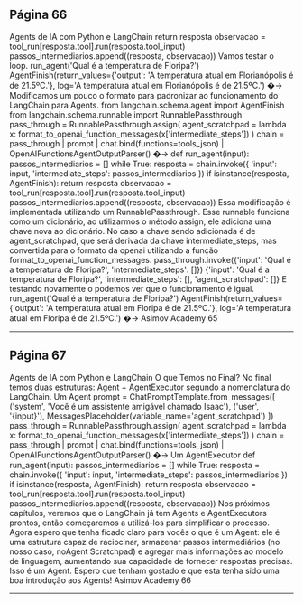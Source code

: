## Página 66

Agents de IA com Python e LangChain
return resposta
observacao = tool_run[resposta.tool].run(resposta.tool_input)
passos_intermediarios.append((resposta, observacao))
Vamos testar o loop.
run_agent('Qual é a temperatura de Floripa?')
AgentFinish(return_values={'output': 'A temperatura atual em Florianópolis é de 21.5ºC.'},
log='A temperatura atual em Florianópolis é de 21.5ºC.')
�→
Modificamos um pouco o formato para padronizar ao funcionamento do LangChain para Agents.
from langchain.schema.agent import AgentFinish
from langchain.schema.runnable import RunnablePassthrough
pass_through = RunnablePassthrough.assign(
agent_scratchpad = lambda x: format_to_openai_function_messages(x['intermediate_steps'])
)
chain = pass_through | prompt | chat.bind(functions=tools_json) |
OpenAIFunctionsAgentOutputParser()
�→
def run_agent(input):
passos_intermediarios = []
while True:
resposta = chain.invoke({
'input': input,
'intermediate_steps': passos_intermediarios
})
if isinstance(resposta, AgentFinish):
return resposta
observacao = tool_run[resposta.tool].run(resposta.tool_input)
passos_intermediarios.append((resposta, observacao))
Essa modificação é implementada utilizando um RunnablePassthrough. Esse runnable funciona como
um dicionário, ao utilizarmos o método assign, ele adiciona uma chave nova ao dicionário. No caso a
chave sendo adicionada é de agent_scratchpad, que será derivada da chave intermediate_steps, mas
convertida para o formato da openai utilizando a função format_to_openai_function_messages.
pass_through.invoke({'input': 'Qual é a temperatura de Floripa?', 'intermediate_steps': []})
{'input': 'Qual é a temperatura de Floripa?',
'intermediate_steps': [],
'agent_scratchpad': []}
E testando novamente o podemos ver que o funcionamento é igual.
run_agent('Qual é a temperatura de Floripa?')
AgentFinish(return_values={'output': 'A temperatura atual em Floripa é de 21.5ºC.'}, log='A
temperatura atual em Floripa é de 21.5ºC.')
�→
Asimov Academy
65


---
## Página 67

Agents de IA com Python e LangChain
O que Temos no Final?
No final temos duas estruturas: Agent + AgentExecutor segundo a nomenclatura do LangChain.
Um Agent
prompt = ChatPromptTemplate.from_messages([
('system', 'Você é um assistente amigável chamado Isaac'),
('user', '{input}'),
MessagesPlaceholder(variable_name='agent_scratchpad')
])
pass_through = RunnablePassthrough.assign(
agent_scratchpad = lambda x: format_to_openai_function_messages(x['intermediate_steps'])
)
chain = pass_through | prompt | chat.bind(functions=tools_json) |
OpenAIFunctionsAgentOutputParser()
�→
Um AgentExecutor
def run_agent(input):
passos_intermediarios = []
while True:
resposta = chain.invoke({
'input': input,
'intermediate_steps': passos_intermediarios
})
if isinstance(resposta, AgentFinish):
return resposta
observacao = tool_run[resposta.tool].run(resposta.tool_input)
passos_intermediarios.append((resposta, observacao))
Nos próximos capítulos, veremos que o LangChain já tem Agents e AgentExecutors prontos, então
começaremos a utilizá-los para simplificar o processo.
Agora espero que tenha ficado claro para vocês o que é um Agent: ele é uma estrutura capaz de
raciocinar, armazenar passos intermediários (no nosso caso, noAgent Scratchpad) e agregar mais
informações ao modelo de linguagem, aumentando sua capacidade de fornecer respostas precisas.
Isso é um Agent.
Espero que tenham gostado e que esta tenha sido uma boa introdução aos Agents!
Asimov Academy
66


---